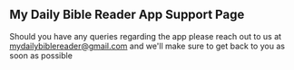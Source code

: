 ## My Daily Bible Reader App Support Page

Should you have any queries regarding the app please reach out to us at mydailybiblereader@gmail.com and we'll make sure to get back to you as soon as possible
